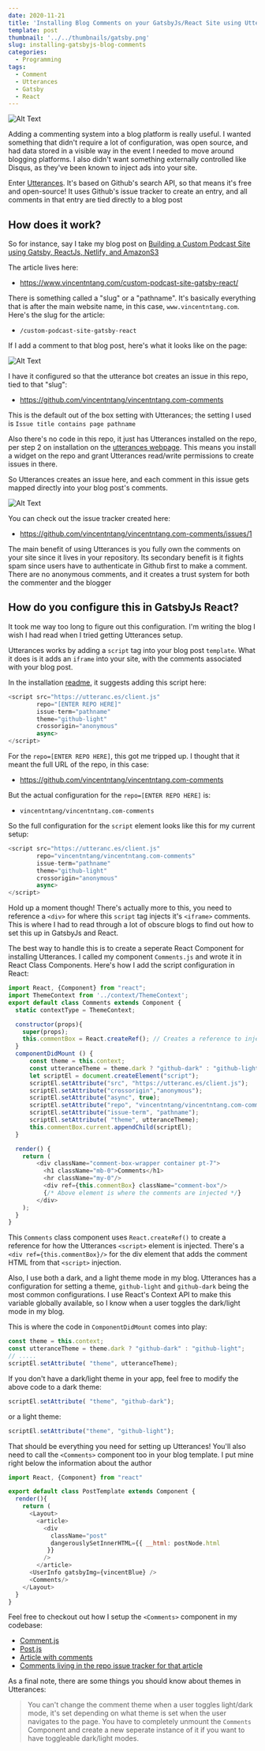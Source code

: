 ```yaml
---
date: 2020-11-21
title: 'Installing Blog Comments on your GatsbyJs/React Site using Utterances'
template: post
thumbnail: '../../thumbnails/gatsby.png'
slug: installing-gatsbyjs-blog-comments
categories:
  - Programming
tags:
  - Comment
  - Utterances
  - Gatsby
  - React
---
```


![Alt Text](https://dev-to-uploads.s3.amazonaws.com/i/uo8ngaf1c8n4cf7gg6d9.jpg)

Adding a commenting system into a blog platform is really useful. I wanted something that didn't require a lot of configuration, was open source, and had data stored in a visible way in the event I needed to move around blogging platforms. I also didn't want something externally controlled like Disqus, as they've been known to inject ads into your site.

Enter [Utterances](https://utteranc.es/). It's based on Github's search API, so that means it's free and open-source! 
It uses Github's issue tracker to create an entry, and all comments in that entry are tied directly to a blog post

## How does it work?

So for instance, say I take my blog post on [Building a Custom Podcast Site using Gatsby, ReactJs, Netlify, and AmazonS3](https://www.vincentntang.com/custom-podcast-site-gatsby-react/)

The article lives here:

- https://www.vincentntang.com/custom-podcast-site-gatsby-react/

There is something called a "slug" or a "pathname". It's basically everything that is after the main website name, in this case, `www.vincentntang.com`. Here's the slug for the article:

- `/custom-podcast-site-gatsby-react`

If I add a comment to that blog post, here's what it looks like on the page:

![Alt Text](https://dev-to-uploads.s3.amazonaws.com/i/w17p5qgur7a4o0iq6yqf.png)

I have it configured so that the utterance bot creates an issue in this repo, tied to that "slug":

- https://github.com/vincentntang/vincentntang.com-comments

This is the default out of the box setting with Utterances; the setting I used is `Issue title contains page pathname`

Also there's no code in this repo, it just has Utterances installed  on the repo, per step 2 on installation on the [utterances webpage](https://utteranc.es/). This means you install a widget on the repo and grant Utterances read/write permissions to create issues in there.

So Utterances creates an issue here, and each comment in this issue gets mapped directly into your blog post's comments.

![Alt Text](https://dev-to-uploads.s3.amazonaws.com/i/y842ack38ku5nrkjydxf.png)

You can check out the issue tracker created here:

- https://github.com/vincentntang/vincentntang.com-comments/issues/1

The main benefit of using Utterances is you fully own the comments on your site since it lives in your repository. Its secondary benefit is it fights spam since users have to authenticate in Github first to make a comment. There are no anonymous comments, and it creates a trust system for both the commenter and the blogger

## How do you configure this in GatsbyJs React?

It took me way too long to figure out this configuration. I'm writing the blog I wish I had read when I tried getting Utterances setup.

Utterances works by adding a `script` tag into your blog post `template`. What it does is it adds an `iframe` into your site, with the comments associated with your blog post. 

In the installation [readme](https://utteranc.es/), it suggests adding this script here:

```js
<script src="https://utteranc.es/client.js"
        repo="[ENTER REPO HERE]"
        issue-term="pathname"
        theme="github-light"
        crossorigin="anonymous"
        async>
</script>
```

For the `repo=[ENTER REPO HERE]`, this got me tripped up. I thought that it meant the full URL of the repo, in this case:

- https://github.com/vincentntang/vincentntang.com-comments

But the actual configuration for the `repo=[ENTER REPO HERE]` is:

- `vincentntang/vincentntang.com-comments`

So the full configuration for the `script` element looks like this for my current setup:

```js
<script src="https://utteranc.es/client.js"
        repo="vincentntang/vincentntang.com-comments"
        issue-term="pathname"
        theme="github-light"
        crossorigin="anonymous"
        async>
</script>
```

Hold up a moment though! There's actually more to this, you need to reference a `<div>` for where this `script` tag injects it's `<iframe>` comments. This is where I had to read through a lot of obscure blogs to find out how to set this up in GatsbyJs and React.

The best way to handle this is to create a seperate React Component for installing Utterances. I called my component `Comments.js` and wrote it in React Class Components. Here's how I add the script configuration in React:

```js
import React, {Component} from "react";
import ThemeContext from '../context/ThemeContext';
export default class Comments extends Component {
  static contextType = ThemeContext;

  constructor(props){ 
    super(props);
    this.commentBox = React.createRef(); // Creates a reference to inject the <script> element
  }
  componentDidMount () {
      const theme = this.context;
      const utteranceTheme = theme.dark ? "github-dark" : "github-light";
      let scriptEl = document.createElement("script");
      scriptEl.setAttribute("src", "https://utteranc.es/client.js");
      scriptEl.setAttribute("crossorigin","anonymous");
      scriptEl.setAttribute("async", true);
      scriptEl.setAttribute("repo", "vincentntang/vincentntang.com-comments");
      scriptEl.setAttribute("issue-term", "pathname");
      scriptEl.setAttribute( "theme", utteranceTheme);
      this.commentBox.current.appendChild(scriptEl);
  }

  render() {
    return (
        <div className="comment-box-wrapper container pt-7">
          <h1 className="mb-0">Comments</h1>
          <hr className="my-0"/>
          <div ref={this.commentBox} className="comment-box"/>
          {/* Above element is where the comments are injected */}
        </div>
    );
  }
}
```

This `Comments` class component uses `React.createRef()` to create a reference for how the Utterances `<script>` element is injected. There's a `<div ref={this.commentBox}/>` for the div element that adds the comment HTML from that `<script>` injection.

Also, I use both a dark, and a light theme mode in my blog. Utterances has a configuration for setting a theme, `github-light` and `github-dark` being the most common configurations. I use React's Context API to make this variable globally available, so I know when a user toggles the dark/light mode in my blog. 

This is where the code in `ComponentDidMount` comes into play:

```js
const theme = this.context;
const utteranceTheme = theme.dark ? "github-dark" : "github-light";
// .....
scriptEl.setAttribute( "theme", utteranceTheme);
```

If you don't have a dark/light theme in your app, feel free to modify the above code to a dark theme:

```js
scriptEl.setAttribute( "theme", "github-dark");
```

or a light theme:

```js
scriptEl.setAttribute("theme", "github-light");
```

That should be everything you need for setting up Utterances! You'll also need to call the `<Comments>` component too in your blog template. I put mine right below the information about the author

```js
import React, {Component} from "react"

export default class PostTemplate extends Component {
  render(){
    return (
      <Layout>
        <article>
          <div
            className="post"
            dangerouslySetInnerHTML={{ __html: postNode.html 
           }}
          />
        </article>
      <UserInfo gatsbyImg={vincentBlue} />
      <Comments/>
    </Layout>
  }
}
```

Feel free to checkout out how I setup the `<Comments>` component in my codebase:

- [Comment.js](https://github.com/vincentntang/vincentntang.com/blob/master/src/components/Comments.js)
- [Post.js](https://github.com/vincentntang/vincentntang.com/blob/master/src/templates/post.js)
- [Article with comments](https://www.vincentntang.com/custom-podcast-site-gatsby-react/)
- [Comments living in the repo issue tracker for that article](https://github.com/vincentntang/vincentntang.com-comments/issues/1)

As a final note, there are some things you should know about themes in Utterances:

> You can't change the comment theme when a user toggles light/dark mode, it's set depending on what theme is set when the user navigates to the page. You have to completely unmount the `Comments` Component and create a new seperate instance of it if you want to have toggleable dark/light modes.

